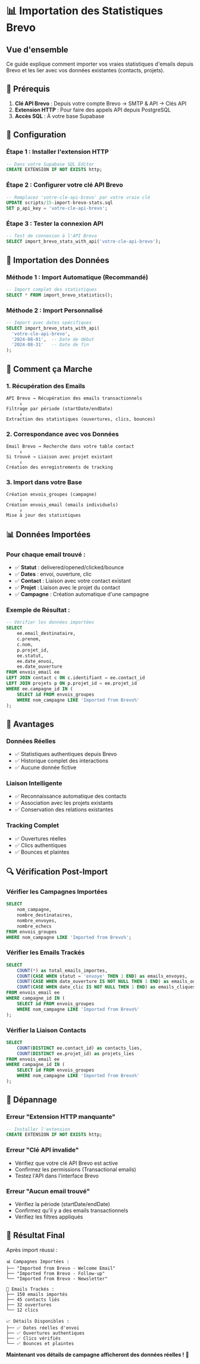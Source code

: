 # 📊 Importation des Statistiques Brevo

## Vue d'ensemble

Ce guide explique comment importer vos vraies statistiques d'emails depuis Brevo et les lier avec vos données existantes (contacts, projets).

## 🔑 Prérequis

1. **Clé API Brevo** : Depuis votre compte Brevo → SMTP & API → Clés API
2. **Extension HTTP** : Pour faire des appels API depuis PostgreSQL
3. **Accès SQL** : À votre base Supabase

## 🚀 Configuration

### Étape 1 : Installer l'extension HTTP

```sql
-- Dans votre Supabase SQL Editor
CREATE EXTENSION IF NOT EXISTS http;
```

### Étape 2 : Configurer votre clé API Brevo

```sql
-- Remplacez 'votre-cle-api-brevo' par votre vraie clé
UPDATE scripts/15-import-brevo-stats.sql
SET p_api_key = 'votre-cle-api-brevo';
```

### Étape 3 : Tester la connexion API

```sql
-- Test de connexion à l'API Brevo
SELECT import_brevo_stats_with_api('votre-cle-api-brevo');
```

## 📧 Importation des Données

### Méthode 1 : Import Automatique (Recommandé)

```sql
-- Import complet des statistiques
SELECT * FROM import_brevo_statistics();
```

### Méthode 2 : Import Personnalisé

```sql
-- Import avec dates spécifiques
SELECT import_brevo_stats_with_api(
  'votre-cle-api-brevo',
  '2024-08-01',  -- Date de début
  '2024-08-31'   -- Date de fin
);
```

## 🔗 Comment ça Marche

### 1. **Récupération des Emails**
```
API Brevo → Récupération des emails transactionnels
     ↓
Filtrage par période (startDate/endDate)
     ↓
Extraction des statistiques (ouvertures, clics, bounces)
```

### 2. **Correspondance avec vos Données**
```
Email Brevo → Recherche dans votre table contact
     ↓
Si trouvé → Liaison avec projet existant
     ↓
Création des enregistrements de tracking
```

### 3. **Import dans votre Base**
```
Création envois_groupes (campagne)
     ↓
Création envois_email (emails individuels)
     ↓
Mise à jour des statistiques
```

## 📊 Données Importées

### Pour chaque email trouvé :
- ✅ **Statut** : delivered/opened/clicked/bounce
- ✅ **Dates** : envoi, ouverture, clic
- ✅ **Contact** : Liaison avec votre contact existant
- ✅ **Projet** : Liaison avec le projet du contact
- ✅ **Campagne** : Création automatique d'une campagne

### Exemple de Résultat :
```sql
-- Vérifier les données importées
SELECT
    ee.email_destinataire,
    c.prenom,
    c.nom,
    p.projet_id,
    ee.statut,
    ee.date_envoi,
    ee.date_ouverture
FROM envois_email ee
LEFT JOIN contact c ON c.identifiant = ee.contact_id
LEFT JOIN projets p ON p.projet_id = ee.projet_id
WHERE ee.campagne_id IN (
    SELECT id FROM envois_groupes
    WHERE nom_campagne LIKE 'Imported from Brevo%'
);
```

## 🎯 Avantages

### **Données Réelles**
- ✅ Statistiques authentiques depuis Brevo
- ✅ Historique complet des interactions
- ✅ Aucune donnée fictive

### **Liaison Intelligente**
- ✅ Reconnaissance automatique des contacts
- ✅ Association avec les projets existants
- ✅ Conservation des relations existantes

### **Tracking Complet**
- ✅ Ouvertures réelles
- ✅ Clics authentiques
- ✅ Bounces et plaintes

## 🔍 Vérification Post-Import

### Vérifier les Campagnes Importées
```sql
SELECT
    nom_campagne,
    nombre_destinataires,
    nombre_envoyes,
    nombre_echecs
FROM envois_groupes
WHERE nom_campagne LIKE 'Imported from Brevo%';
```

### Vérifier les Emails Trackés
```sql
SELECT
    COUNT(*) as total_emails_importes,
    COUNT(CASE WHEN statut = 'envoye' THEN 1 END) as emails_envoyes,
    COUNT(CASE WHEN date_ouverture IS NOT NULL THEN 1 END) as emails_ouverts,
    COUNT(CASE WHEN date_clic IS NOT NULL THEN 1 END) as emails_cliques
FROM envois_email ee
WHERE campagne_id IN (
    SELECT id FROM envois_groupes
    WHERE nom_campagne LIKE 'Imported from Brevo%'
);
```

### Vérifier la Liaison Contacts
```sql
SELECT
    COUNT(DISTINCT ee.contact_id) as contacts_lies,
    COUNT(DISTINCT ee.projet_id) as projets_lies
FROM envois_email ee
WHERE campagne_id IN (
    SELECT id FROM envois_groupes
    WHERE nom_campagne LIKE 'Imported from Brevo%'
);
```

## 🚨 Dépannage

### Erreur "Extension HTTP manquante"
```sql
-- Installer l'extension
CREATE EXTENSION IF NOT EXISTS http;
```

### Erreur "Clé API invalide"
- Vérifiez que votre clé API Brevo est active
- Confirmez les permissions (Transactional emails)
- Testez l'API dans l'interface Brevo

### Erreur "Aucun email trouvé"
- Vérifiez la période (startDate/endDate)
- Confirmez qu'il y a des emails transactionnels
- Vérifiez les filtres appliqués

## 🎉 Résultat Final

Après import réussi :

```
📊 Campagnes Importées :
├── "Imported from Brevo - Welcome Email"
├── "Imported from Brevo - Follow-up"
└── "Imported from Brevo - Newsletter"

📧 Emails Trackés :
├── 150 emails importés
├── 45 contacts liés
├── 32 ouvertures
└── 12 clics

📈 Détails Disponibles :
├── ✅ Dates réelles d'envoi
├── ✅ Ouvertures authentiques
├── ✅ Clics vérifiés
└── ✅ Bounces et plaintes
```

**Maintenant vos détails de campagne afficheront des données réelles !** 🚀